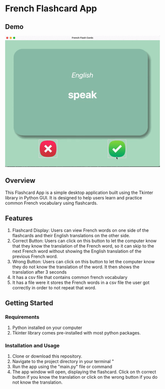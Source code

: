 # French Flashcard App

## Demo
<img src="flashcards.gif">

## Overview
This Flashcard App is a simple desktop application built using the Tkinter library in Python GUI. It is designed to 
help users learn and practice common French vocabulary using flashcards.

## Features
1. Flashcard Display: Users can view French words on one side of the flashcards and their English translations on the
other side.
2. Correct Button: Users can click on this button to let the computer know that they know the translation of the French 
word, so it can skip to the next French word without showing the English translation of the previous French word.
3. Wrong Button: Users can click on this button to let the computer know they do not know the translation of the word. 
It then shows the translation after 3 seconds
4. It has a csv file that contains common french vocabulary
5. It has a file were it stores the French words in a csv file the user got correctly in order to not repeat that word.

## Getting Started
### Requirements
1. Python installed on your computer
2. Tkinter library comes pre-installed with most python packages.

### Installation and Usage
1. Clone or download this repository.
2. Navigate to the project directory in your terminal "
3. Run the app using the "main.py" file or command
4. The app window will open, displaying the flashcard. Click on th correct button if you know the translation or click
on the wrong button if you do not know the translation.